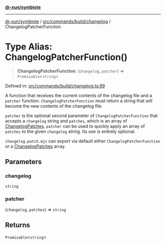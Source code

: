 [**@-xun/symbiote**](../../../../../README.md)

***

[@-xun/symbiote](../../../../../README.md) / [src/commands/build/changelog](../README.md) / ChangelogPatcherFunction

# Type Alias: ChangelogPatcherFunction()

> **ChangelogPatcherFunction**: (`changelog`, `patcher`) => `Promisable`\<`string`\>

Defined in: [src/commands/build/changelog.ts:99](https://github.com/Xunnamius/symbiote/blob/150bd8f520450f76cdfe81296a884f439e925685/src/commands/build/changelog.ts#L99)

A function that receives the current contents of the changelog file and a
`patcher` function. `ChangelogPatcherFunction` must return a string that will
become the new contents of the changelog file.

`patcher` is the optional second parameter of `ChangelogPatcherFunction` that
accepts a `changelog` string and `patches`, which is an array of
[ChangelogPatches](ChangelogPatches.md). `patcher` can be used to quickly apply an array of
`patches` to the given `changelog` string. Its use is entirely optional.

`changelog.patch.mjs` can export via default either
`ChangelogPatcherFunction` or a [ChangelogPatches](ChangelogPatches.md) array.

## Parameters

### changelog

`string`

### patcher

(`changelog`, `patches`) => `string`

## Returns

`Promisable`\<`string`\>
